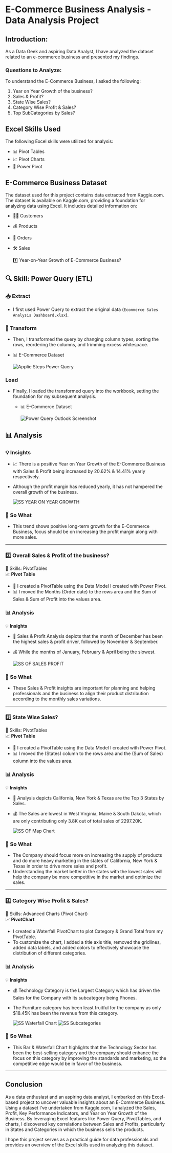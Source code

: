 # E-Commerce Business Analysis - Data Analysis Project

## Introduction:

As a Data Geek and aspiring Data Analyst, I have analyzed the dataset related to an e-commerce business and presented my findings.

### Questions to Analyze:
To understand the E-Commerce Business, I asked the following:
1. Year on Year Growth of the business?
2. Sales & Profit?
3. State Wise Sales?
4. Category Wise Profit & Sales?
5. Top SubCategories by Sales?

## Excel Skills Used
The following Excel skills were utilized for analysis:
- 📊 Pivot Tables
- 📈 Pivot Charts
- 💪 Power Pivot

## E-Commerce Business Dataset
The dataset used for this project contains data extracted from Kaggle.com. The dataset is available on Kaggle.com, providing a foundation for analyzing data using Excel.
It includes detailed information on:
- 👨‍💼 Customers
- 💰 Products
- 📍 Orders
- 🛠️ Sales

  
  1️⃣ Year-on-Year Growth of E-Commerce Business?

## 🔍 Skill: Power Query (ETL)

### 📥 Extract
- I first used Power Query to extract the original data (`Ecommerce Sales Analysis Dashboard.xlsx`).

### 🔄 Transform
- Then, I transformed the query by changing column types, sorting the rows, reordering the columns, and trimming excess whitespace.
- 📊 E-Commerce Dataset

  ![Applie Steps Power Query](https://github.com/user-attachments/assets/06d3f8b5-9bee-4614-aeb6-593f0d8b8f2a)



### Load
- Finally, I loaded the transformed query into the workbook, setting the foundation for my subsequent analysis.
  - 📊 E-Commerce Dataset
 
    ![Power Query Outlook Screenshot](https://github.com/user-attachments/assets/3f3d476c-9ea2-4966-85ae-a23f87c6893e)



## 📊 Analysis

### 💡 Insights
- 📈 There is a positive Year on Year Growth of the E-Commerce Business with Sales & Profit being increased by 20.62% & 14.41% yearly respectively.
- Although the profit margin has reduced yearly, it has not hampered the overall growth of the business.

  ![SS YEAR ON YEAR GROWTH](https://github.com/user-attachments/assets/14bbd7ae-a701-4543-939b-2bfc09687d90)



### 🤔 So What
- This trend shows positive long-term growth for the E-Commerce Business, focus should be on increasing the profit margin along with more sales.

---

### 2️⃣ Overall Sales & Profit of the business?

🧮 Skills: PivotTables  
📈 **Pivot Table**
- 🔢 I created a PivotTable using the Data Model I created with Power Pivot.
- 📊 I moved the Months (Order date) to the rows area and the Sum of Sales & Sum of Profit into the values area.

### 📊 Analysis

💡 **Insights**
- 💼 Sales & Profit Analysis depicts that the month of December has been the highest sales & profit driver, followed by November & September.
- 💰 While the months of January, February & April being the slowest.

  ![SS OF SALES   PROFIT](https://github.com/user-attachments/assets/3ec171b2-b9cf-42a2-b752-c84f488a6642)




### 🤔 So What
- These Sales & Profit insights are important for planning and helping professionals and the business to align their product distribution according to the monthly sales variations.

---

### 3️⃣ State Wise Sales?

🧮 Skills: PivotTables  
📈 **Pivot Table**
- 🔢 I created a PivotTable using the Data Model I created with Power Pivot.
- 📊 I moved the (States) column to the rows area and the (Sum of Sales) column into the values area.

### 📊 Analysis

💡 **Insights**
- 💼 Analysis depicts California, New York & Texas are the Top 3 States by Sales.
- 💰 The Sales are lowest in West Virginia, Maine & South Dakota, which are only contributing only 3.8K out of total sales of 2297.20K.

  ![SS OF Map Chart](https://github.com/user-attachments/assets/a793666a-195b-4dd6-bda4-4b109f1cd291)



### 🤔 So What
- The Company should focus more on increasing the supply of products and do more heavy marketing in the states of California, New York & Texas in order to drive more sales and profit.
- Understanding the market better in the states with the lowest sales will help the company be more competitive in the market and optimize the sales.

---

### 4️⃣ Category Wise Profit & Sales?

🧮 Skills: Advanced Charts (Pivot Chart)  
📈 **PivotChart**
- I created a Waterfall PivotChart to plot Category & Grand Total from my PivotTable.
- To customize the chart, I added a title axis title, removed the gridlines, added data labels, and added colors to effectively showcase the distribution of different categories.

### 📊 Analysis

💡 **Insights**
- 💰 Technology Category is the Largest Category which has driven the Sales for the Company with its subcategory being Phones.
- The Furniture category has been least fruitful for the company as only $18.45K has been the revenue from this category.

  ![SS Waterfall Chart](https://github.com/user-attachments/assets/53fa9e9f-7885-4ed3-a09e-dab1a7900ca4)
  ![SS Subcategories](https://github.com/user-attachments/assets/c769833f-c76c-4f3b-9add-89dad4b7f74a)



### 🤔 So What
- This Bar & Waterfall Chart highlights that the Technology Sector has been the best-selling category and the company should enhance the focus on this category by improving the standards and marketing, so the competitive edge would be in favor of the business.

---

## Conclusion
As a data enthusiast and an aspiring data analyst, I embarked on this Excel-based project to uncover valuable insights about an E-Commerce Business. Using a dataset I’ve undertaken from Kaggle.com, I analyzed the Sales, Profit, Key Performance Indicators, and Year on Year Growth of the Business. By leveraging Excel features like Power Query, PivotTables, and charts, I discovered key correlations between Sales and Profits, particularly in States and Categories in which the business sells the products.

I hope this project serves as a practical guide for data professionals and provides an overview of the Excel skills used in analyzing this dataset.
